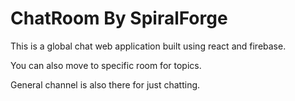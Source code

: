 # ChatRoom By SpiralForge

This is a global chat web application built using react and firebase.

You can also move to specific room for topics.

General channel is also there for just chatting.
